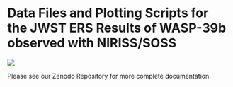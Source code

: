 # Data Files and Plotting Scripts for the JWST ERS Results of WASP-39b observed with NIRISS/SOSS

<a href="https://arxiv.org/abs/2211.10493"><img src="https://img.shields.io/badge/read-the_paper-4D827F.svg?style=flat"/></a>

Please see our Zenodo Repository for more complete documentation.
